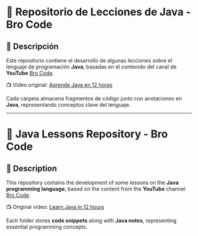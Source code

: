 # 📂 **Repositorio de Lecciones de Java - Bro Code**  

## 📜 **Descripción**  
Este repositorio contiene el desarrollo de algunas lecciones sobre el lenguaje de programación **Java**, 
basadas en el contenido del canal de **YouTube** [Bro Code](https://www.youtube.com/@BroCodez).  

📺 Video original: [Aprende Java en 12 horas](https://www.youtube.com/watch?v=xTtL8E4LzTQ&ab_channel=BroCode)  

Cada carpeta almacena fragmentos de código junto con anotaciones en **Java**, representando conceptos clave del lenguaje.  

---  

# 📂 **Java Lessons Repository - Bro Code**  

## 📜 **Description**  
This repository contains the development of some lessons on the **Java programming language**, 
based on the content from the **YouTube** channel [Bro Code](https://www.youtube.com/@BroCodez).  

📺 Original video: [Learn Java in 12 hours](https://www.youtube.com/watch?v=xTtL8E4LzTQ&ab_channel=BroCode) 

Each folder stores **code snippets** along with **Java notes**, representing essential programming concepts.  
